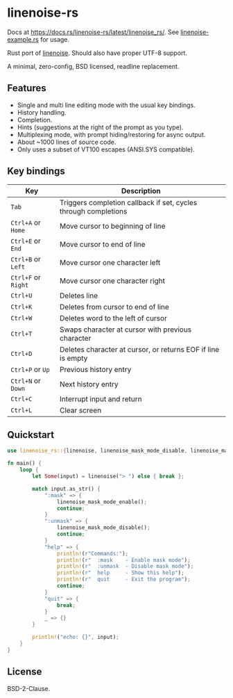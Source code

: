 linenoise-rs
============

Docs at <https://docs.rs/linenoise-rs/latest/linenoise_rs/>.
See [linenoise-example.rs](linenoise-example.rs) for usage.

Rust port of [linenoise](https://github.com/antirez/linenoise).
Should also have proper UTF-8 support.

A minimal, zero-config, BSD licensed, readline replacement.

## Features

* Single and multi line editing mode with the usual key bindings.
* History handling.
* Completion.
* Hints (suggestions at the right of the prompt as you type).
* Multiplexing mode, with prompt hiding/restoring for async output.
* About ~1000 lines of source code.
* Only uses a subset of VT100 escapes (ANSI.SYS compatible).

## Key bindings

| Key                 | Description                                                     |
| --------------------|-----------------------------------------------------------------|
| `Tab`               | Triggers completion callback if set, cycles through completions |
| `Ctrl+A` or `Home`  | Move cursor to beginning of line                                |
| `Ctrl+E` or `End`   | Move cursor to end of line                                      |
| `Ctrl+B` or `Left`  | Move cursor one character left                                  |
| `Ctrl+F` or `Right` | Move cursor one character right                                 |
| `Ctrl+U`            | Deletes line                                                    |
| `Ctrl+K`            | Deletes from cursor to end of line                              |
| `Ctrl+W`            | Deletes word to the left of cursor                              |
| `Ctrl+T`            | Swaps character at cursor with previous character               |
| `Ctrl+D`            | Deletes character at cursor, or returns EOF if line is empty    |
| `Ctrl+P` or `Up`    | Previous history entry                                          |
| `Ctrl+N` or `Down`  | Next history entry                                              |
| `Ctrl+C`            | Interrupt input and return                                      |
| `Ctrl+L`            | Clear screen                                                    |


## Quickstart

```rust
use linenoise_rs::{linenoise, linenoise_mask_mode_disable, linenoise_mask_mode_enable};

fn main() {
    loop {
        let Some(input) = linenoise("> ") else { break };

        match input.as_str() {
            ":mask" => {
                linenoise_mask_mode_enable();
                continue;
            }
            ":unmask" => {
                linenoise_mask_mode_disable();
                continue;
            }
            "help" => {
                println!(r"Commands:");
                println!(r"  :mask    - Enable mask mode");
                println!(r"  :unmask  - Disable mask mode");
                println!(r"  help     - Show this help");
                println!(r"  quit     - Exit the program");
                continue;
            }
            "quit" => {
                break;
            }
            _ => {}
        }

        println!("echo: {}", input);
    }
}
```


## License

BSD-2-Clause.
